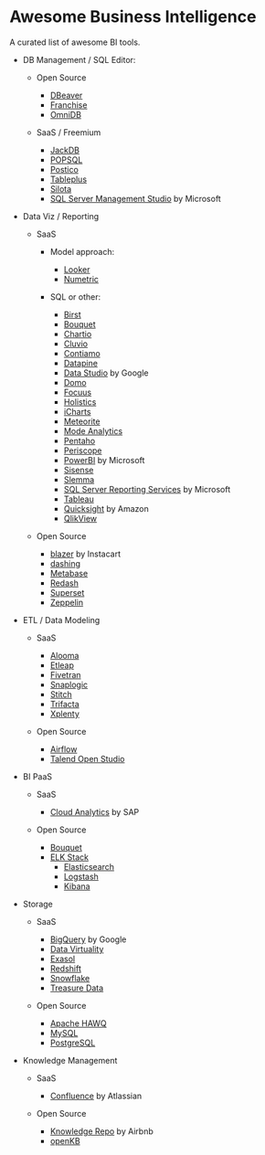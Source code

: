 # Awesome Business Intelligence
A curated list of awesome BI tools.

- DB Management / SQL Editor:
  - Open Source
    - [DBeaver](https://dbeaver.jkiss.org/)
    - [Franchise](https://franchise.cloud/)
    - [OmniDB](https://omnidb.org/index.php/en/)
    
  - SaaS / Freemium
    - [JackDB](https://www.jackdb.com/)
    - [POPSQL](https://popsql.io/)
    - [Postico](https://eggerapps.at/postico/)
    - [Tableplus](https://tableplus.io/)
    - [Silota](www.silota.com)
    - [SQL Server Management Studio](https://docs.microsoft.com/sql/ssms/sql-server-management-studio-ssms) by Microsoft

- Data Viz / Reporting
  - SaaS  
    - Model approach:  
      - [Looker](https://looker.com/)  
      - [Numetric](https://www.numetric.com/)
    
    - SQL or other:  
      - [Birst](https://www.birst.com/)  
      - [Bouquet](https://openbouquet.io/)
      - [Chartio](https://chartio.com/)
      - [Cluvio](https://www.cluvio.com/)
      - [Contiamo](https://www.contiamo.com/)
      - [Datapine](https://www.datapine.com)
      - [Data Studio](https://www.google.com/analytics/data-studio/) by Google  
      - [Domo](https://www.domo.com/)
      - [Focuus](http://www.focuus.com/)
      - [Holistics](https://www.holistics.io/)
      - [iCharts](https://icharts.net/)
      - [Meteorite](http://meteorite.bi/)
      - [Mode Analytics](https://modeanalytics.com/)  
      - [Pentaho](https://www.pentaho.com)
      - [Periscope](https://www.periscopedata.com/)
      - [PowerBI](https://powerbi.microsoft.com) by Microsoft
      - [Sisense](https://www.sisense.com/)  
      - [Slemma](https://slemma.com/)
      - [SQL Server Reporting Services](https://docs.microsoft.com/sql/reporting-services/create-deploy-and-manage-mobile-and-paginated-reports) by Microsoft
      - [Tableau](https://www.tableau.com)
      - [Quicksight](https://quicksight.aws/) by Amazon  
      - [QlikView](http://www.qlik.com/de-de/products/qlikview)


  - Open Source  
    - [blazer](https://github.com/ankane/blazer) by Instacart
    - [dashing](http://dashing.io/)
    - [Metabase](http://www.metabase.com/)  
    - [Redash](https://github.com/getredash/redash)  
    - [Superset](https://github.com/airbnb/superset)  
    - [Zeppelin](https://zeppelin.apache.org/)  


- ETL / Data Modeling
  - SaaS
    - [Alooma](https://www.alooma.com/)
    - [Etleap](https://etleap.com/)
    - [Fivetran](https://www.fivetran.com/)
    - [Snaplogic](https://www.snaplogic.com/)
    - [Stitch](https://www.stitchdata.com/)
    - [Trifacta](https://www.trifacta.com/)
    - [Xplenty](https://www.xplenty.com/)
    

  - Open Source
    - [Airflow](https://airflow.incubator.apache.org/)
    - [Talend Open Studio](https://www.talend.com/products/talend-open-studio/)

- BI PaaS
  - SaaS
    - [Cloud Analytics](https://www.sap.com/products/cloud-analytics.html) by SAP
    
  - Open Source
    - [Bouquet](https://openbouquet.io/)
    - [ELK Stack](https://www.elastic.co/products)
      - [Elasticsearch](https://www.elastic.co/products/elasticsearch)
      - [Logstash](https://www.elastic.co/de/products/logstash)
      - [Kibana](https://www.elastic.co/de/products/kibana)

- Storage
  - SaaS
    - [BigQuery](https://cloud.google.com/bigquery/) by Google  
    - [Data Virtuality](http://datavirtuality.com/)
    - [Exasol](http://www.exasol.com/)
    - [Redshift](https://aws.amazon.com/de/redshift/)
    - [Snowflake](https://www.snowflake.net/)
    - [Treasure Data](https://www.treasuredata.com/)
    
  - Open Source
    - [Apache HAWQ](https://hawq.incubator.apache.org/)
    - [MySQL](https://www.mysql.com)
    - [PostgreSQL](https://www.postgresql.org/)
    


- Knowledge Management  
  - SaaS  
    - [Confluence](https://www.atlassian.com/software/confluence) by Atlassian  
    
  - Open Source  
    - [Knowledge Repo](https://github.com/airbnb/knowledge-repo) by Airbnb  
    - [openKB](https://github.com/mrvautin/openKB)





